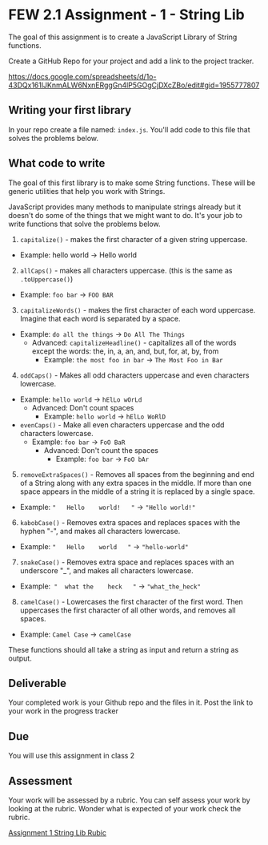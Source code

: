 # FEW 2.1 Assignment - 1 - String Lib

The goal of this assignment is to create a JavaScript Library of String functions. 

Create a GitHub Repo for your project and add a link to the project tracker. 

https://docs.google.com/spreadsheets/d/1o-43DQx161lJKnmALW6NxnERggGn4lP5GOgCjDXcZBo/edit#gid=1955777807

## Writing your first library

In your repo create a file named: `index.js`. You'll add code to this file that solves the problems below. 

## What code to write

The goal of this first library is to make some String functions. These will be generic utilities that help you work with Strings. 

JavaScript provides many methods to manipulate strings already but it doesn't do some of the things that we might want to do. It's your job to write functions that solve the problems below. 

1. `capitalize()` - makes the first character of a given string uppercase. 
  - Example: hello world -> Hello world
2. `allCaps()` - makes all characters uppercase. (this is the same as `.toUppercase()`)
  - Example: `foo bar` -> `FOO BAR`
3. `capitalizeWords()` - makes the first character of each word uppercase. Imagine that each word is separated by a space. 
  - Example: `do all the things` -> `Do All The Things`
    - Advanced: `capitalizeHeadline()` - capitalizes all of the words except the words: the, in, a, an, and, but, for, at, by, from
      - Example: `the most foo in bar` -> `The Most Foo in Bar`
4. `oddCaps()` - Makes all odd characters uppercase and even characters lowercase. 
  - Example: `hello world` -> `hElLo wOrLd`
    - Advanced: Don't count spaces
      - Example: `hello world` -> `hElLo WoRlD`
  - `evenCaps()` - Make all even characters uppercase and the odd characters lowercase. 
    - Example: `foo bar` -> `FoO BaR`
      - Advanced: Don't count the spaces
        - Example: `foo bar` -> `FoO bAr`
5. `removeExtraSpaces()` - Removes all spaces from the beginning and end of a String along with any extra spaces in the middle. If more than one space appears in the middle of a string it is replaced by a single space. 
  - Example: `"   Hello    world!   "` -> `"Hello world!"`
6. `kabobCase()` - Removes extra spaces and replaces spaces with the hyphen "-", and makes all characters lowercase. 
  - Example: `"   Hello    world   "` -> `"hello-world"`
7. `snakeCase()` - Removes extra space and replaces spaces with an underscore "_", and makes all characters lowercase. 
  - Example:` "  what the    heck   "` -> `"what_the_heck"`
8. `camelCase()` - Lowercases the first character of the first word. Then uppercases the first character of all other words, and removes all spaces. 
  - Example: `Camel Case` -> `camelCase`

These functions should all take a string as input and return a string as output. 

## Deliverable 

Your completed work is your Github repo and the files in it. Post the link to your work in the progress tracker

## Due

You will use this assignment in class 2

## Assessment

Your work will be assessed by a rubric. You can self assess your work by looking at the rubric. Wonder what is expected of your work check the rubric. 

[Assignment 1 String Lib Rubic](assignment-1-string-lib-rubric.md)
